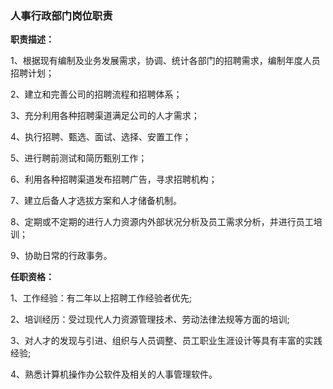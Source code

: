 ### 人事行政部门岗位职责

**职责描述：**

1、根据现有编制及业务发展需求，协调、统计各部门的招聘需求，编制年度人员招聘计划；

2、建立和完善公司的招聘流程和招聘体系；   

3、充分利用各种招聘渠道满足公司的人才需求；   

4、执行招聘、甄选、面试、选择、安置工作；  

5、进行聘前测试和简历甄别工作； 

6、利用各种招聘渠道发布招聘广告，寻求招聘机构； 

7、建立后备人才选拔方案和人才储备机制。  

8、定期或不定期的进行人力资源内外部状况分析及员工需求分析，并进行员工培训；  

9、协助日常的行政事务。

**任职资格：**

1、工作经验：有二年以上招聘工作经验者优先;  

2、培训经历：受过现代人力资源管理技术、劳动法律法规等方面的培训;   

3、对人才的发现与引进、组织与人员调整、员工职业生涯设计等具有丰富的实践经验;  

4、熟悉计算机操作办公软件及相关的人事管理软件。